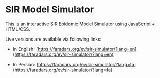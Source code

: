 # SIR Model Simulator
This is an interactive SIR Epidemic Model Simulator using JavaScript + HTML/CSS.

Live versions are available via following links:

- In English: [https://faradars.org/ev/sir-simulator/?lang=en](https://faradars.org/ev/sir-simulator/?lang=en)

- In Persian: [https://faradars.org/ev/sir-simulator/?lang=fa](https://faradars.org/ev/sir-simulator/?lang=fa)
